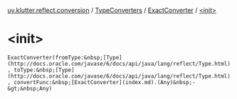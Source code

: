 [uy.klutter.reflect.conversion](../../index.md) / [TypeConverters](../index.md) / [ExactConverter](index.md) / [&lt;init&gt;](.)


# &lt;init&gt;

`ExactConverter(fromType:&nbsp;[Type](http://docs.oracle.com/javase/6/docs/api/java/lang/reflect/Type.html), toType:&nbsp;[Type](http://docs.oracle.com/javase/6/docs/api/java/lang/reflect/Type.html), convertFunc:&nbsp;[ExactConverter](index.md).(Any)&nbsp;-&gt;&nbsp;Any)`


